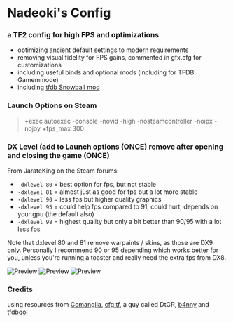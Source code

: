 # Nadeoki's Config
### a TF2 config for high FPS and optimizations
- optimizing ancient default settings to modern requirements
- removing visual fidelity for FPS gains, commented in gfx.cfg for customizations
- including useful binds and optional mods (including for TFDB Gamemmode)
- including [tfdb Snowball mod](https://github.com/flawfree/tfdbqol?tab=readme-ov-file)

### Launch Options on Steam
> +exec autoexec -console -novid -high -nosteamcontroller -noipx -nojoy +fps_max 300

### DX Level (add to Launch options (ONCE) remove after opening and closing the game (ONCE)

From JarateKing on the Steam forums:
- ``-dxlevel 80`` = best option for fps, but not stable
- ``-dxlevel 81`` = almost just as good for fps but a lot more stable
- ``-dxlevel 90`` = less fps but higher quality graphics
- ``-dxlevel 95`` = could help fps compared to 91, could hurt, depends on your gpu (the default also)
- ``-dxlevel 98`` = highest quality but only a bit better than 90/95 with a lot less fps

Note that dxlevel 80 and 81 remove warpaints / skins, as those are DX9 only. Personally I recommend 90 or 95 depending which works better for you, unless you're running a toaster and really need the extra fps from DX8.

![Preview](https://files.catbox.moe/3dnv76.png)
![Preview](https://files.catbox.moe/mi7ikj.png)
![Preview](https://files.catbox.moe/jz5svt.png)


### Credits
using resources from [Comanglia](https://www.teamfortress.tv/25328/comanglias-config-fps-guide), [cfg.tf](https://cfg.tf/), a guy called DtGR, [b4nny](https://steamcommunity.com/id/b4nny) and [tfdbqol](https://github.com/flawfree/tfdbqol?tab=readme-ov-file)
